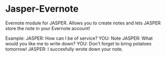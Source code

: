 Jasper-Evernote
===============

Evernote module for JASPER. Allows you to create notes and lets JASPER store the note in your Evernote account!

Example:
JASPER:  How can I be of service?
YOU:     Note
JASPER:  What would you like me to write down?
YOU:     Don't forget to bring potatoes tomorrow!
JASPER:  I succesfully wrote down your note.
